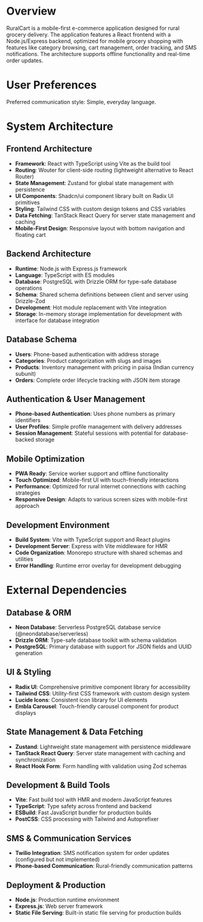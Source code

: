 # Overview

RuralCart is a mobile-first e-commerce application designed for rural grocery delivery. The application features a React frontend with a Node.js/Express backend, optimized for mobile grocery shopping with features like category browsing, cart management, order tracking, and SMS notifications. The architecture supports offline functionality and real-time order updates.

# User Preferences

Preferred communication style: Simple, everyday language.

# System Architecture

## Frontend Architecture
- **Framework**: React with TypeScript using Vite as the build tool
- **Routing**: Wouter for client-side routing (lightweight alternative to React Router)
- **State Management**: Zustand for global state management with persistence
- **UI Components**: Shadcn/ui component library built on Radix UI primitives
- **Styling**: Tailwind CSS with custom design tokens and CSS variables
- **Data Fetching**: TanStack React Query for server state management and caching
- **Mobile-First Design**: Responsive layout with bottom navigation and floating cart

## Backend Architecture
- **Runtime**: Node.js with Express.js framework
- **Language**: TypeScript with ES modules
- **Database**: PostgreSQL with Drizzle ORM for type-safe database operations
- **Schema**: Shared schema definitions between client and server using Drizzle-Zod
- **Development**: Hot module replacement with Vite integration
- **Storage**: In-memory storage implementation for development with interface for database integration

## Database Schema
- **Users**: Phone-based authentication with address storage
- **Categories**: Product categorization with slugs and images
- **Products**: Inventory management with pricing in paisa (Indian currency subunit)
- **Orders**: Complete order lifecycle tracking with JSON item storage

## Authentication & User Management
- **Phone-based Authentication**: Uses phone numbers as primary identifiers
- **User Profiles**: Simple profile management with delivery addresses
- **Session Management**: Stateful sessions with potential for database-backed storage

## Mobile Optimization
- **PWA Ready**: Service worker support and offline functionality
- **Touch Optimized**: Mobile-first UI with touch-friendly interactions
- **Performance**: Optimized for rural internet connections with caching strategies
- **Responsive Design**: Adapts to various screen sizes with mobile-first approach

## Development Environment
- **Build System**: Vite with TypeScript support and React plugins
- **Development Server**: Express with Vite middleware for HMR
- **Code Organization**: Monorepo structure with shared schemas and utilities
- **Error Handling**: Runtime error overlay for development debugging

# External Dependencies

## Database & ORM
- **Neon Database**: Serverless PostgreSQL database service (@neondatabase/serverless)
- **Drizzle ORM**: Type-safe database toolkit with schema validation
- **PostgreSQL**: Primary database with support for JSON fields and UUID generation

## UI & Styling
- **Radix UI**: Comprehensive primitive component library for accessibility
- **Tailwind CSS**: Utility-first CSS framework with custom design system
- **Lucide Icons**: Consistent icon library for UI elements
- **Embla Carousel**: Touch-friendly carousel component for product displays

## State Management & Data Fetching
- **Zustand**: Lightweight state management with persistence middleware
- **TanStack React Query**: Server state management with caching and synchronization
- **React Hook Form**: Form handling with validation using Zod schemas

## Development & Build Tools
- **Vite**: Fast build tool with HMR and modern JavaScript features
- **TypeScript**: Type safety across frontend and backend
- **ESBuild**: Fast JavaScript bundler for production builds
- **PostCSS**: CSS processing with Tailwind and Autoprefixer

## SMS & Communication Services
- **Twilio Integration**: SMS notification system for order updates (configured but not implemented)
- **Phone-based Communication**: Rural-friendly communication patterns

## Deployment & Production
- **Node.js**: Production runtime environment
- **Express.js**: Web server framework
- **Static File Serving**: Built-in static file serving for production builds